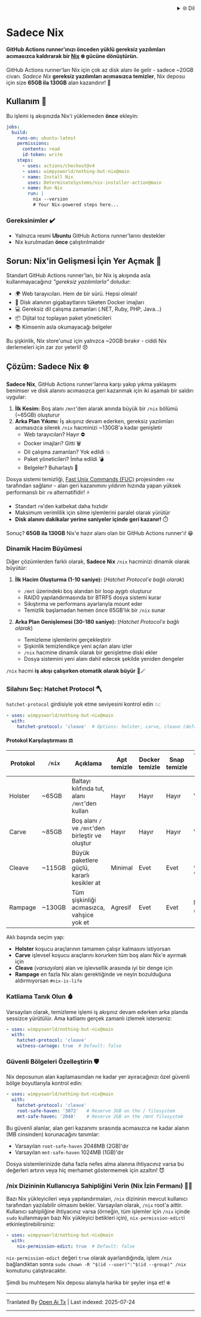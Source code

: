 
<div align="right">
  <details>
    <summary >🌐 Dil</summary>
    <div>
      <div align="center">
        <a href="https://openaitx.github.io/view.html?user=wimpysworld&project=nothing-but-nix&lang=en">English</a>
        | <a href="https://openaitx.github.io/view.html?user=wimpysworld&project=nothing-but-nix&lang=zh-CN">简体中文</a>
        | <a href="https://openaitx.github.io/view.html?user=wimpysworld&project=nothing-but-nix&lang=zh-TW">繁體中文</a>
        | <a href="https://openaitx.github.io/view.html?user=wimpysworld&project=nothing-but-nix&lang=ja">日本語</a>
        | <a href="https://openaitx.github.io/view.html?user=wimpysworld&project=nothing-but-nix&lang=ko">한국어</a>
        | <a href="https://openaitx.github.io/view.html?user=wimpysworld&project=nothing-but-nix&lang=hi">हिन्दी</a>
        | <a href="https://openaitx.github.io/view.html?user=wimpysworld&project=nothing-but-nix&lang=th">ไทย</a>
        | <a href="https://openaitx.github.io/view.html?user=wimpysworld&project=nothing-but-nix&lang=fr">Français</a>
        | <a href="https://openaitx.github.io/view.html?user=wimpysworld&project=nothing-but-nix&lang=de">Deutsch</a>
        | <a href="https://openaitx.github.io/view.html?user=wimpysworld&project=nothing-but-nix&lang=es">Español</a>
        | <a href="https://openaitx.github.io/view.html?user=wimpysworld&project=nothing-but-nix&lang=it">Italiano</a>
        | <a href="https://openaitx.github.io/view.html?user=wimpysworld&project=nothing-but-nix&lang=ru">Русский</a>
        | <a href="https://openaitx.github.io/view.html?user=wimpysworld&project=nothing-but-nix&lang=pt">Português</a>
        | <a href="https://openaitx.github.io/view.html?user=wimpysworld&project=nothing-but-nix&lang=nl">Nederlands</a>
        | <a href="https://openaitx.github.io/view.html?user=wimpysworld&project=nothing-but-nix&lang=pl">Polski</a>
        | <a href="https://openaitx.github.io/view.html?user=wimpysworld&project=nothing-but-nix&lang=ar">العربية</a>
        | <a href="https://openaitx.github.io/view.html?user=wimpysworld&project=nothing-but-nix&lang=fa">فارسی</a>
        | <a href="https://openaitx.github.io/view.html?user=wimpysworld&project=nothing-but-nix&lang=tr">Türkçe</a>
        | <a href="https://openaitx.github.io/view.html?user=wimpysworld&project=nothing-but-nix&lang=vi">Tiếng Việt</a>
        | <a href="https://openaitx.github.io/view.html?user=wimpysworld&project=nothing-but-nix&lang=id">Bahasa Indonesia</a>
      </div>
    </div>
  </details>
</div>

# Sadece Nix

**GitHub Actions runner'ınızı önceden yüklü gereksiz yazılımları acımasızca kaldırarak bir [Nix](https://zero-to-nix.com/concepts/nix/) ❄️ gücüne dönüştürün.**

GitHub Actions runner'ları Nix için çok az disk alanı ile gelir - sadece ~20GB civarı.
*Sadece Nix* **gereksiz yazılımları acımasızca temizler**, Nix deposu için size **65GB ila 130GB** alan kazandırır! 💪

## Kullanım 🔧

Bu işlemi iş akışınızda Nix'i yüklemeden **önce** ekleyin:

```yaml
jobs:
  build:
    runs-on: ubuntu-latest
    permissions:
      contents: read
      id-token: write
    steps:
      - uses: actions/checkout@v4
      - uses: wimpysworld/nothing-but-nix@main
      - name: Install Nix
        uses: DeterminateSystems/nix-installer-action@main
      - name: Run Nix
        run: |
          nix --version
          # Your Nix-powered steps here...
```

### Gereksinimler ️✔️

- Yalnızca resmi **Ubuntu** GitHub Actions runner'larını destekler
- Nix kurulmadan **önce** çalıştırılmalıdır

## Sorun: Nix'in Gelişmesi İçin Yer Açmak 🌱

Standart GitHub Actions runner'ları, bir Nix iş akışında asla kullanmayacağınız *"gereksiz yazılımlarla"* doludur:

- 🌍 Web tarayıcıları. Hem de bir sürü. Hepsi olmalı!
- 🐳 Disk alanının gigabaytlarını tüketen Docker imajları
- 💻 Gereksiz dil çalışma zamanları (.NET, Ruby, PHP, Java...)
- 📦 Dijital toz toplayan paket yöneticileri
- 📚 Kimsenin asla okumayacağı belgeler

Bu şişkinlik, Nix store'unuz için yalnızca ~20GB bırakır - ciddi Nix derlemeleri için zar zor yeterli! 😞

## Çözüm: Sadece Nix ️❄️

**Sadece Nix**, GitHub Actions runner'larına karşı yakıp yıkma yaklaşımı benimser ve disk alanını acımasızca geri kazanmak için iki aşamalı bir saldırı uygular:

1. **İlk Kesim:** Boş alanı `/mnt`'den alarak anında büyük bir `/nix` bölümü (~65GB) oluşturur
2. **Arka Plan Yıkımı:** İş akışınız devam ederken, gereksiz yazılımları acımasızca silerek `/nix` hacminizi ~130GB'a kadar genişletir
   - Web tarayıcıları? Hayır ⛔
   - Docker imajları? Gitti 🗑️
   - Dil çalışma zamanları? Yok edildi 💥
   - Paket yöneticileri? İmha edildi 💣
   - Belgeler? Buharlaştı ️👻

Dosya sistemi temizliği, [Fast Unix Commands (FUC)](https://github.com/SUPERCILEX/fuc) projesinden `rmz` tarafından sağlanır - alan geri kazanımını yıldırım hızında yapan yüksek performanslı bir `rm` alternatifidir! ⚡
   - Standart `rm`'den katbekat daha hızlıdır
   - Maksimum verimlilik için silme işlemlerini paralel olarak yürütür
   - **Disk alanını dakikalar yerine saniyeler içinde geri kazanır!** ️⏱️

Sonuç? **65GB ila 130GB** Nix'e hazır alanı olan bir GitHub Actions runner'ı! 😁

### Dinamik Hacim Büyümesi

Diğer çözümlerden farklı olarak, **Sadece Nix** `/nix` hacminizi dinamik olarak büyütür:

1. **İlk Hacim Oluşturma (1-10 saniye):** (*Hatchet Protocol'e bağlı olarak*)
   - `/mnt` üzerindeki boş alandan bir loop aygıtı oluşturur
   - RAID0 yapılandırmasında bir BTRFS dosya sistemi kurar
   - Sıkıştırma ve performans ayarlarıyla mount eder
   - Temizlik başlamadan hemen önce 65GB'lık bir `/nix` sunar

2. **Arka Plan Genişlemesi (30-180 saniye):** (*Hatchet Protocol'e bağlı olarak*)
   - Temizleme işlemlerini gerçekleştirir
   - Şişkinlik temizlendikçe yeni açılan alanı izler
   - `/nix` hacmine dinamik olarak bir genişletme diski ekler
   - Dosya sistemini yeni alanı dahil edecek şekilde yeniden dengeler

`/nix` hacmi **iş akışı çalışırken otomatik olarak büyür** 🎩🪄

### Silahını Seç: Hatchet Protocol 🪓

`hatchet-protocol` girdisiyle yok etme seviyesini kontrol edin 💥:

```yaml
- uses: wimpysworld/nothing-but-nix@main
  with:
    hatchet-protocol: 'cleave'  # Options: holster, carve, cleave (default), rampage
```

#### Protokol Karşılaştırması ⚖️

| Protokol | `/nix` | Açıklama                                         | Apt temizle | Docker temizle | Snap temizle | Temizlenen dosya sistemleri     |
|----------|--------|--------------------------------------------------|-------------|----------------|--------------|-------------------------------|
| Holster  | ~65GB  | Baltayı kılıfında tut, alanı `/mnt`'den kullan   | Hayır       | Hayır          | Hayır        | Yok                          |
| Carve    | ~85GB  | Boş alanı `/` ve `/mnt`'den birleştir ve oluştur| Hayır       | Hayır          | Hayır        | Yok                          |
| Cleave   | ~115GB | Büyük paketlere güçlü, kararlı kesikler at       | Minimal     | Evet           | Evet         | `/opt` ve `/usr/local`        |
| Rampage  | ~130GB | Tüm şişkinliği acımasızca, vahşice yok et        | Agresif     | Evet           | Evet         | Muahahaha! 🔥🌎               |

Aklı başında seçim yap:
- **Holster** koşucu araçlarının tamamen çalışır kalmasını istiyorsan
- **Carve** işlevsel koşucu araçlarını korurken tüm boş alanı Nix'e ayırmak için
- **Cleave** (*varsayılan*) alan ve işlevsellik arasında iyi bir denge için
- **Rampage** en fazla Nix alanı gerektiğinde ve neyin bozulduğuna aldırmıyorsan `#nix-is-life`

### Katliama Tanık Olun 🩸

Varsayılan olarak, temizleme işlemi iş akışınız devam ederken arka planda sessizce yürütülür. Ama katliamı gerçek zamanlı izlemek isterseniz:

```yaml
- uses: wimpysworld/nothing-but-nix@main
  with:
    ️hatchet-protocol: 'cleave'
    witness-carnage: true  # Default: false
```

### Güvenli Bölgeleri Özelleştirin 🛡️

Nix deposunun alan kaplamasından ne kadar yer ayıracağınızı özel güvenli bölge boyutlarıyla kontrol edin:

```yaml
- uses: wimpysworld/nothing-but-nix@main
  with:
    ️hatchet-protocol: 'cleave'
    root-safe-haven: '3072'   # Reserve 3GB on the / filesystem
    mnt-safe-haven: '2048'    # Reserve 2GB on the /mnt filesystem
```

Bu güvenli alanlar, alan geri kazanımı sırasında acımasızca ne kadar alanın (MB cinsinden) korunacağını tanımlar:
- Varsayılan `root-safe-haven` 2048MB (2GB)'dır
- Varsayılan `mnt-safe-haven` 1024MB (1GB)'dır

Dosya sistemlerinizde daha fazla nefes alma alanına ihtiyacınız varsa bu değerleri artırın veya hiç merhamet göstermemek için azaltın! 😈

### /nix Dizininin Kullanıcıya Sahipliğini Verin (Nix İzin Fermanı) 🧑‍⚖️

Bazı Nix yükleyicileri veya yapılandırmaları, `/nix` dizininin mevcut kullanıcı tarafından yazılabilir olmasını bekler. Varsayılan olarak, `/nix` root'a aittir. Kullanıcı sahipliğine ihtiyacınız varsa (örneğin, tüm işlemler için `/nix` içinde `sudo` kullanmayan bazı Nix yükleyici betikleri için), `nix-permission-edict`i etkinleştirebilirsiniz:

```yaml
- uses: wimpysworld/nothing-but-nix@main
  with:
    nix-permission-edict: true  # Default: false
```

`nix-permission-edict` değeri `true` olarak ayarlandığında, işlem `/nix` bağlandıktan sonra `sudo chown -R "$(id --user)":"$(id --group)" /nix` komutunu çalıştıracaktır.

Şimdi bu muhteşem Nix deposu alanıyla harika bir şeyler inşa et! ❄️

---

Tranlated By [Open Ai Tx](https://github.com/OpenAiTx/OpenAiTx) | Last indexed: 2025-07-24

---